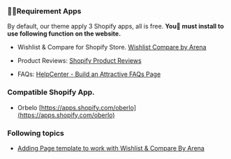 ### Requirement Apps

By default, our theme apply 3 Shopify apps, all is free. **You must install to use following function on the website.**

* Wishlist & Compare for Shopify Store. [Wishlist Compare by Arena](https://apps.arenatheme.com/install)

* Product Reviews: [Shopify Product Reviews](https://apps.shopify.com/product-reviews)

* FAQs: [HelpCenter - Build an Attractive FAQs Page](https://apps.shopify.com/helpcenter?page=1&rating=1)

### Compatible Shopify App.

* Orbelo [https://apps.shopify.com/oberlo](https://apps.shopify.com/oberlo)

### Following topics

* [Adding Page template  to work with Wishlist & Compare By Arena](/pages/wishlist.md)




